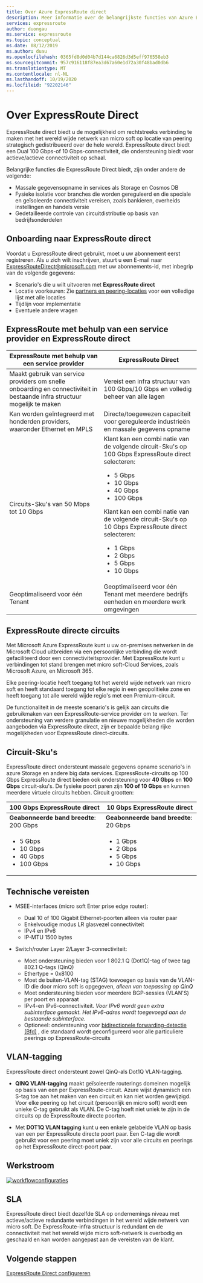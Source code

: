```yaml
---
title: Over Azure ExpressRoute direct
description: Meer informatie over de belangrijkste functies van Azure ExpressRoute direct en informatie die nodig is voor het onboarden van ExpressRoute direct, zoals beschik bare Sku's en technische vereisten.
services: expressroute
author: duongau
ms.service: expressroute
ms.topic: conceptual
ms.date: 08/12/2019
ms.author: duau
ms.openlocfilehash: 0365fd8d0d04b7d144ca6826d3d5eff976558eb3
ms.sourcegitcommit: 957c916118f87ea3d67a60e1d72a30f48bad0db6
ms.translationtype: MT
ms.contentlocale: nl-NL
ms.lasthandoff: 10/19/2020
ms.locfileid: "92202146"
---
```

# <a name="about-expressroute-direct"></a>Over ExpressRoute Direct

ExpressRoute direct biedt u de mogelijkheid om rechtstreeks verbinding te maken met het wereld wijde netwerk van micro soft op locatie van peering strategisch gedistribueerd over de hele wereld. ExpressRoute direct biedt een Dual 100 Gbps-of 10 Gbps-connectiviteit, die ondersteuning biedt voor actieve/actieve connectiviteit op schaal.

Belangrijke functies die ExpressRoute Direct biedt, zijn onder andere de volgende:

* Massale gegevensopname in services als Storage en Cosmos DB
* Fysieke isolatie voor branches die worden gereguleerd en die speciale en geïsoleerde connectiviteit vereisen, zoals bankieren, overheids instellingen en handels versie
* Gedetailleerde controle van circuitdistributie op basis van bedrijfsonderdelen

## <a name="onboard-to-expressroute-direct"></a>Onboarding naar ExpressRoute direct

Voordat u ExpressRoute direct gebruikt, moet u uw abonnement eerst registreren. Als u zich wilt inschrijven, stuurt u een E-mail naar <ExpressRouteDirect@microsoft.com> met uw abonnements-id, met inbegrip van de volgende gegevens:

* Scenario's die u wilt uitvoeren met **ExpressRoute direct**
* Locatie voorkeuren: Zie [partners en peering-locaties](expressroute-locations-providers.md) voor een volledige lijst met alle locaties
* Tijdlijn voor implementatie
* Eventuele andere vragen

## <a name="expressroute-using-a-service-provider-and-expressroute-direct"></a>ExpressRoute met behulp van een service provider en ExpressRoute direct

| **ExpressRoute met behulp van een service provider** | **ExpressRoute Direct** | 
| --- | --- |
| Maakt gebruik van service providers om snelle onboarding en connectiviteit in bestaande infra structuur mogelijk te maken | Vereist een infra structuur van 100 Gbps/10 Gbps en volledig beheer van alle lagen
| Kan worden geïntegreerd met honderden providers, waaronder Ethernet en MPLS | Directe/toegewezen capaciteit voor gereguleerde industrieën en massale gegevens opname |
| Circuits-Sku's van 50 Mbps tot 10 Gbps | Klant kan een combi natie van de volgende circuit-Sku's op 100 Gbps ExpressRoute direct selecteren: <ul><li>5 Gbps</li><li>10 Gbps</li><li>40 Gbps</li><li>100 Gbps</li></ul> Klant kan een combi natie van de volgende circuit-Sku's op 10 Gbps ExpressRoute direct selecteren:<ul><li>1 Gbps</li><li>2 Gbps</li><li>5 Gbps</li><li>10 Gbps</li></ul>
| Geoptimaliseerd voor één Tenant | Geoptimaliseerd voor één Tenant met meerdere bedrijfs eenheden en meerdere werk omgevingen

## <a name="expressroute-direct-circuits"></a>ExpressRoute directe circuits

Met Microsoft Azure ExpressRoute kunt u uw on-premises netwerken in de Microsoft Cloud uitbreiden via een persoonlijke verbinding die wordt gefaciliteerd door een connectiviteitsprovider. Met ExpressRoute kunt u verbindingen tot stand brengen met micro soft-Cloud Services, zoals Microsoft Azure, en Microsoft 365.

Elke peering-locatie heeft toegang tot het wereld wijde netwerk van micro soft en heeft standaard toegang tot elke regio in een geopolitieke zone en heeft toegang tot alle wereld wijde regio's met een Premium-circuit.  

De functionaliteit in de meeste scenario's is gelijk aan circuits die gebruikmaken van een ExpressRoute-service provider om te werken. Ter ondersteuning van verdere granulatie en nieuwe mogelijkheden die worden aangeboden via ExpressRoute direct, zijn er bepaalde belang rijke mogelijkheden voor ExpressRoute direct-circuits.

## <a name="circuit-skus"></a>Circuit-Sku's

ExpressRoute direct ondersteunt massale gegevens opname scenario's in azure Storage en andere big data services. ExpressRoute-circuits op 100 Gbps ExpressRoute direct bieden ook ondersteuning voor **40 Gbps** en **100 Gbps** circuit-sku's. De fysieke poort paren zijn **100 of 10 Gbps** en kunnen meerdere virtuele circuits hebben. Circuit grootten:

| **100 Gbps ExpressRoute direct** | **10 Gbps ExpressRoute direct** | 
| --- | --- |
| **Geabonneerde band breedte**: 200 Gbps | **Geabonneerde band breedte**: 20 Gbps |
| <ul><li>5 Gbps</li><li>10 Gbps</li><li>40 Gbps</li><li>100 Gbps</li></ul> | <ul><li>1 Gbps</li><li>2 Gbps</li><li>5 Gbps</li><li>10 Gbps</li></ul>

## <a name="technical-requirements"></a>Technische vereisten

* MSEE-interfaces (micro soft Enter prise edge router):
    * Dual 10 of 100 Gigabit Ethernet-poorten alleen via router paar
    * Enkelvoudige modus LR glasvezel connectiviteit
    * IPv4 en IPv6
    * IP-MTU 1500 bytes

* Switch/router Layer 2/Layer 3-connectiviteit:
    * Moet ondersteuning bieden voor 1 802.1 Q (Dot1Q)-tag of twee tag 802.1 Q-tags (QinQ)
    * Ethertype = 0x8100
    * Moet de buiten-VLAN-tag (STAG) toevoegen op basis van de VLAN-ID die door micro soft is opgegeven, *alleen van toepassing op QinQ*
    * Moet ondersteuning bieden voor meerdere BGP-sessies (VLAN'S) per poort en apparaat
    * IPv4-en IPv6-connectiviteit. *Voor IPv6 wordt geen extra subinterface gemaakt. Het IPv6-adres wordt toegevoegd aan de bestaande subinterface*. 
    * Optioneel: ondersteuning voor [bidirectionele forwarding-detectie (Bfd)](./expressroute-bfd.md) , die standaard wordt geconfigureerd voor alle particuliere peerings op ExpressRoute-circuits

## <a name="vlan-tagging"></a>VLAN-tagging

ExpressRoute direct ondersteunt zowel QinQ-als Dot1Q VLAN-tagging.

* **QINQ VLAN-tagging** maakt geïsoleerde routerings domeinen mogelijk op basis van een per ExpressRoute-circuit. Azure wijst dynamisch een S-tag toe aan het maken van een circuit en kan niet worden gewijzigd. Voor elke peering op het circuit (persoonlijk en micro soft) wordt een unieke C-tag gebruikt als VLAN. De C-tag hoeft niet uniek te zijn in de circuits op de ExpressRoute directe poorten.

* Met **DOT1Q VLAN tagging** kunt u een enkele gelabelde VLAN op basis van een per ExpressRoute directe poort paar. Een C-tag die wordt gebruikt voor een peering moet uniek zijn voor alle circuits en peerings op het ExpressRoute direct-poort paar.

## <a name="workflow"></a>Werkstroom

[![workflowconfiguraties](./media/expressroute-erdirect-about/workflow1.png)](./media/expressroute-erdirect-about/workflow1.png#lightbox)

## <a name="sla"></a>SLA

ExpressRoute direct biedt dezelfde SLA op ondernemings niveau met actieve/actieve redundante verbindingen in het wereld wijde netwerk van micro soft. De ExpressRoute-infra structuur is redundant en de connectiviteit met het wereld wijde micro soft-netwerk is overbodig en geschaald en kan worden aangepast aan de vereisten van de klant. 

## <a name="next-steps"></a>Volgende stappen

[ExpressRoute Direct configureren](expressroute-howto-erdirect.md)